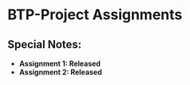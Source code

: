 # BTP-Project Assignments

## **Special Notes:**
* **Assignment 1: Released**
* **Assignment 2: Released**